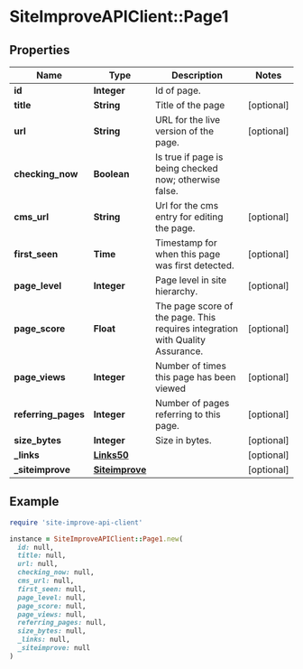# SiteImproveAPIClient::Page1

## Properties

| Name | Type | Description | Notes |
| ---- | ---- | ----------- | ----- |
| **id** | **Integer** | Id of page. |  |
| **title** | **String** | Title of the page | [optional] |
| **url** | **String** | URL for the live version of the page. | [optional] |
| **checking_now** | **Boolean** | Is true if page is being checked now; otherwise false. |  |
| **cms_url** | **String** | Url for the cms entry for editing the page. | [optional] |
| **first_seen** | **Time** | Timestamp for when this page was first detected. | [optional] |
| **page_level** | **Integer** | Page level in site hierarchy. | [optional] |
| **page_score** | **Float** | The page score of the page. This requires integration with Quality Assurance. | [optional] |
| **page_views** | **Integer** | Number of times this page has been viewed | [optional] |
| **referring_pages** | **Integer** | Number of pages referring to this page. | [optional] |
| **size_bytes** | **Integer** | Size in bytes. | [optional] |
| **_links** | [**Links50**](Links50.md) |  | [optional] |
| **_siteimprove** | [**Siteimprove**](Siteimprove.md) |  | [optional] |

## Example

```ruby
require 'site-improve-api-client'

instance = SiteImproveAPIClient::Page1.new(
  id: null,
  title: null,
  url: null,
  checking_now: null,
  cms_url: null,
  first_seen: null,
  page_level: null,
  page_score: null,
  page_views: null,
  referring_pages: null,
  size_bytes: null,
  _links: null,
  _siteimprove: null
)
```

